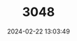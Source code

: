 ---
title: "3048"
category: "Branchinecta sandiegonensis"
draft: false
date: 2024-02-22 13:03:49
languages:
  English: ["San Diego Fairy Shrimp"]
---
